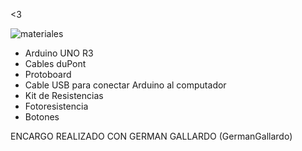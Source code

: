 <3

![materiales](./materiales.jpeg)

* Arduino UNO R3
* Cables duPont
* Protoboard
* Cable USB para conectar Arduino al computador
* Kit de Resistencias
* Fotoresistencia
* Botones

ENCARGO REALIZADO CON GERMAN GALLARDO (GermanGallardo)
